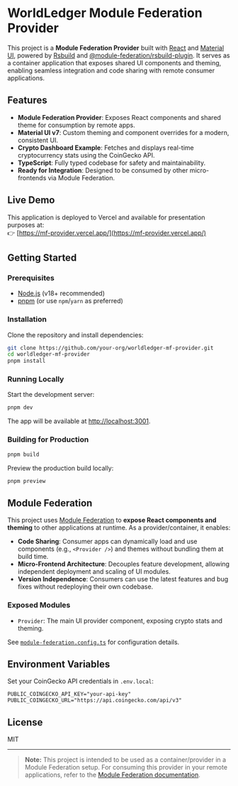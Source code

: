 # WorldLedger Module Federation Provider

This project is a **Module Federation Provider** built with [React](https://react.dev/) and [Material UI](https://mui.com/), powered by [Rsbuild](https://rsbuild.dev/) and [@module-federation/rsbuild-plugin](https://github.com/module-federation/rsbuild-plugin). It serves as a container application that exposes shared UI components and theming, enabling seamless integration and code sharing with remote consumer applications.

## Features

- **Module Federation Provider**: Exposes React components and shared theme for consumption by remote apps.
- **Material UI v7**: Custom theming and component overrides for a modern, consistent UI.
- **Crypto Dashboard Example**: Fetches and displays real-time cryptocurrency stats using the CoinGecko API.
- **TypeScript**: Fully typed codebase for safety and maintainability.
- **Ready for Integration**: Designed to be consumed by other micro-frontends via Module Federation.

## Live Demo

This application is deployed to Vercel and available for presentation purposes at:  
👉 [https://mf-provider.vercel.app/](https://mf-provider.vercel.app/)

## Getting Started

### Prerequisites

- [Node.js](https://nodejs.org/) (v18+ recommended)
- [pnpm](https://pnpm.io/) (or use `npm`/`yarn` as preferred)

### Installation

Clone the repository and install dependencies:

```bash
git clone https://github.com/your-org/worldledger-mf-provider.git
cd worldledger-mf-provider
pnpm install
```

### Running Locally

Start the development server:

```bash
pnpm dev
```

The app will be available at [http://localhost:3001](http://localhost:3001).

### Building for Production

```bash
pnpm build
```

Preview the production build locally:

```bash
pnpm preview
```

## Module Federation

This project uses [Module Federation](https://webpack.js.org/concepts/module-federation/) to **expose React components and theming** to other applications at runtime. As a provider/container, it enables:

- **Code Sharing**: Consumer apps can dynamically load and use components (e.g., `<Provider />`) and themes without bundling them at build time.
- **Micro-Frontend Architecture**: Decouples feature development, allowing independent deployment and scaling of UI modules.
- **Version Independence**: Consumers can use the latest features and bug fixes without redeploying their own codebase.

### Exposed Modules

- `Provider`: The main UI provider component, exposing crypto stats and theming.

See [`module-federation.config.ts`](module-federation.config.ts) for configuration details.

## Environment Variables

Set your CoinGecko API credentials in `.env.local`:

```env
PUBLIC_COINGECKO_API_KEY="your-api-key"
PUBLIC_COINGECKO_URL="https://api.coingecko.com/api/v3"
```

## License

MIT

---

> **Note:** This project is intended to be used as a container/provider in a Module Federation setup. For consuming this provider in your remote applications, refer to the [Module Federation documentation](https://webpack.js.org/concepts/module-federation/).